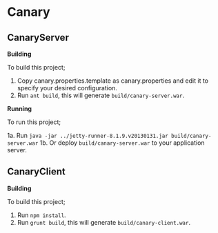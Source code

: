 Canary
======

CanaryServer
------------
**Building**

To build this project;

1. Copy canary.properties.template as canary.properties and edit it to specify
   your desired configuration.
2. Run `ant build`, this will generate `build/canary-server.war`.

**Running**

To run this project;

1a. Run `java -jar ../jetty-runner-8.1.9.v20130131.jar build/canary-server.war`
1b. Or deploy `build/canary-server.war` to your application server.

CanaryClient
------------
**Building**

To build this project;

1. Run `npm install`.
2. Run `grunt build`, this will generate `build/canary-client.war`.